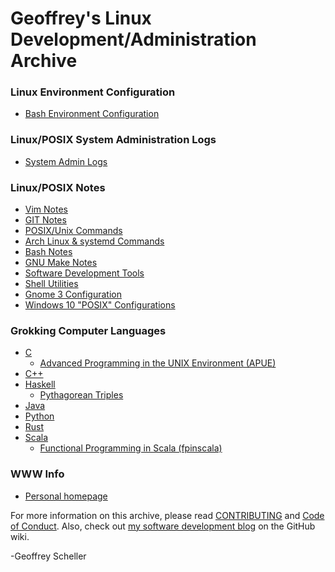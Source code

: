 # Geoffrey's Linux Development/Administration Archive
### Linux Environment Configuration
  - [Bash Environment Configuration](bashEnvConf)
### Linux/POSIX System Administration Logs
  - [System Admin Logs](AdminLogs)
### Linux/POSIX Notes
  - [Vim Notes](notes/VimNotes)
  - [GIT Notes](notes/gitNotes.txt)
  - [POSIX/Unix Commands](notes/unixCommands.txt)
  - [Arch Linux & systemd Commands](notes/archLinuxNotes.txt)
  - [Bash Notes](notes/bashNotes.txt)
  - [GNU Make Notes](notes/makeNotes.md)
  - [Software Development Tools](notes/softwareDevTools.md)
  - [Shell Utilities](notes/shellUtilities.txt)
  - [Gnome 3 Configuration](notes/gnome3Conf.md)
  - [Windows 10 "POSIX" Configurations](notes/Win10EnvConf/)
### Grokking Computer Languages
  - [C](grok/C)
    - [Advanced Programming in the UNIX Environment (APUE)](grok/C/APUE)
  - [C++](grok/C++)
  - [Haskell](grok/Haskell/)
    - [Pythagorean Triples](grok/Haskell/pythagTriples)
  - [Java](grok/Java/)
  - [Python](grok/Python)
  - [Rust](grok/Rust/)
  - [Scala](grok/Scala/)
    - [Functional Programming in Scala (fpinscala)](grok/Scala/fpinscala)
### WWW Info
  - [Personal homepage](web/)


For more information on this archive, please read
[CONTRIBUTING](CONTRIBUTING.md)
and
[Code of Conduct](CODE_OF_CONDUCT.md).
Also, check out
[my software development blog](https://github.com/grscheller/scheller-linux-archive/wiki/GRScheller-Software-Development-Blog)
on the GitHub wiki.

-Geoffrey Scheller
